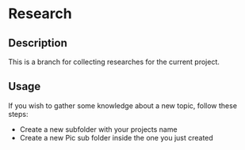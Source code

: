 # Research

## Description

This is a branch for collecting researches for the current project.

## Usage

If you wish to gather some knowledge about a new topic, follow these steps:

* Create a new subfolder with your projects name
* Create a new Pic sub folder inside the one you just created
